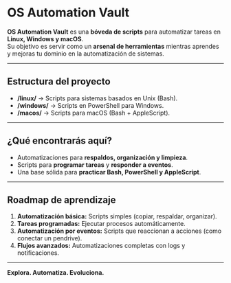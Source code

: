 # OS Automation Vault

**OS Automation Vault** es una **bóveda de scripts** para automatizar tareas en **Linux, Windows y macOS**.  
Su objetivo es servir como un **arsenal de herramientas** mientras aprendes y mejoras tu dominio en la automatización de sistemas.

---

## Estructura del proyecto
- **/linux/** → Scripts para sistemas basados en Unix (Bash).
- **/windows/** → Scripts en PowerShell para Windows.
- **/macos/** → Scripts para macOS (Bash + AppleScript).

---

## ¿Qué encontrarás aquí?
- Automatizaciones para **respaldos, organización y limpieza**.
- Scripts para **programar tareas** y **responder a eventos**.
- Una base sólida para **practicar Bash, PowerShell y AppleScript**.

---

## Roadmap de aprendizaje
1. **Automatización básica:** Scripts simples (copiar, respaldar, organizar).
2. **Tareas programadas:** Ejecutar procesos automáticamente.
3. **Automatización por eventos:** Scripts que reaccionan a acciones (como conectar un pendrive).
4. **Flujos avanzados:** Automatizaciones completas con logs y notificaciones.

---

**Explora. Automatiza. Evoluciona.**
